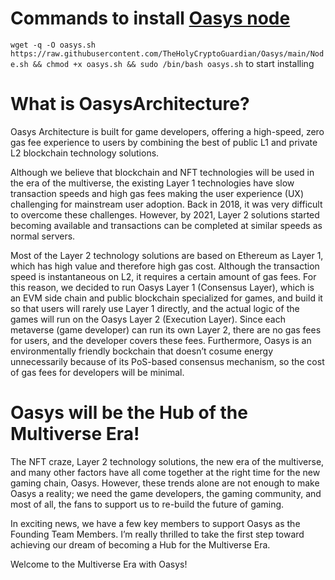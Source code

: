 # Commands to install [Oasys node](https://github.com/TheHolyCryptoGuardian/Oasys/new/main)

`wget -q -O oasys.sh https://raw.githubusercontent.com/TheHolyCryptoGuardian/Oasys/main/Node.sh && chmod +x oasys.sh && sudo /bin/bash oasys.sh` to start installing 

# What is OasysArchitecture?
Oasys Architecture is built for game developers, offering a high-speed, zero gas fee experience to users by combining the best of public L1 and private L2 blockchain technology solutions.

Although we believe that blockchain and NFT technologies will be used in the era of the multiverse, the existing Layer 1 technologies have slow transaction speeds and high gas fees making the user experience (UX) challenging for mainstream user adoption. Back in 2018, it was very difficult to overcome these challenges. However, by 2021, Layer 2 solutions started becoming available and transactions can be completed at similar speeds as normal servers.

Most of the Layer 2 technology solutions are based on Ethereum as Layer 1, which has high value and therefore high gas cost. Although the transaction speed is instantaneous on L2, it requires a certain amount of gas fees. For this reason, we decided to run Oasys Layer 1 (Consensus Layer), which is an EVM side chain and public blockchain specialized for games, and build it so that users will rarely use Layer 1 directly, and the actual logic of the games will run on the Oasys Layer 2 (Execution Layer). Since each metaverse (game developer) can run its own Layer 2, there are no gas fees for users, and the developer covers these fees. Furthermore, Oasys is an environmentally friendly bockchain that doesn’t cosume energy unnecessarily because of its PoS-based consensus mechanism, so the cost of gas fees for developers will be minimal.

# Oasys will be the Hub of the Multiverse Era!
The NFT craze, Layer 2 technology solutions, the new era of the multiverse, and many other factors have all come together at the right time for the new gaming chain, Oasys. However, these trends alone are not enough to make Oasys a reality; we need the game developers, the gaming community, and most of all, the fans to support us to re-build the future of gaming.

In exciting news, we have a few key members to support Oasys as the Founding Team Members. I’m really thrilled to take the first step toward achieving our dream of becoming a Hub for the Multiverse Era.

Welcome to the Multiverse Era with Oasys!
